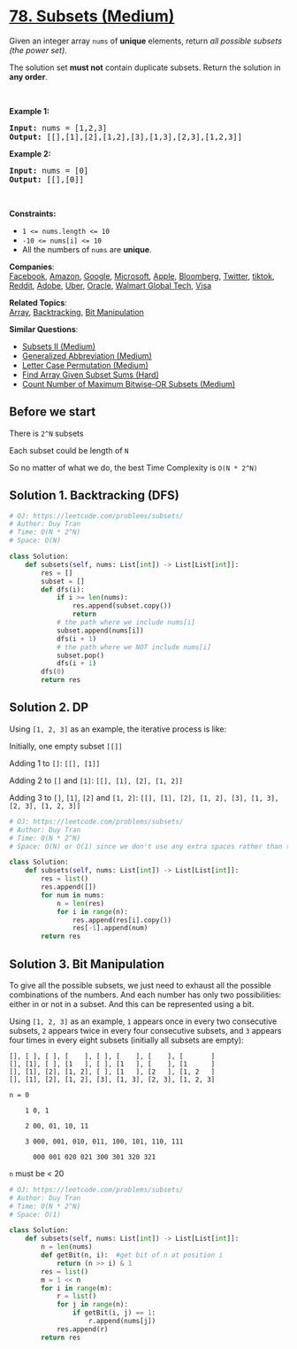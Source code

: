 # [78. Subsets (Medium)](https://leetcode.com/problems/subsets/)

<p>Given an integer array <code>nums</code> of <strong>unique</strong> elements, return <em>all possible subsets (the power set)</em>.</p>

<p>The solution set <strong>must not</strong> contain duplicate subsets. Return the solution in <strong>any order</strong>.</p>

<p>&nbsp;</p>
<p><strong>Example 1:</strong></p>

<pre><strong>Input:</strong> nums = [1,2,3]
<strong>Output:</strong> [[],[1],[2],[1,2],[3],[1,3],[2,3],[1,2,3]]
</pre>

<p><strong>Example 2:</strong></p>

<pre><strong>Input:</strong> nums = [0]
<strong>Output:</strong> [[],[0]]
</pre>

<p>&nbsp;</p>
<p><strong>Constraints:</strong></p>

<ul>
	<li><code>1 &lt;= nums.length &lt;= 10</code></li>
	<li><code>-10 &lt;= nums[i] &lt;= 10</code></li>
	<li>All the numbers of&nbsp;<code>nums</code> are <strong>unique</strong>.</li>
</ul>

**Companies**:  
[Facebook](https://leetcode.com/company/facebook), [Amazon](https://leetcode.com/company/amazon), [Google](https://leetcode.com/company/google), [Microsoft](https://leetcode.com/company/microsoft), [Apple](https://leetcode.com/company/apple), [Bloomberg](https://leetcode.com/company/bloomberg), [Twitter](https://leetcode.com/company/twitter), [tiktok](https://leetcode.com/company/tiktok), [Reddit](https://leetcode.com/company/reddit), [Adobe](https://leetcode.com/company/adobe), [Uber](https://leetcode.com/company/uber), [Oracle](https://leetcode.com/company/oracle), [Walmart Global Tech](https://leetcode.com/company/walmart-labs), [Visa](https://leetcode.com/company/visa)

**Related Topics**:  
[Array](https://leetcode.com/tag/array/), [Backtracking](https://leetcode.com/tag/backtracking/), [Bit Manipulation](https://leetcode.com/tag/bit-manipulation/)

**Similar Questions**:

- [Subsets II (Medium)](https://leetcode.com/problems/subsets-ii/)
- [Generalized Abbreviation (Medium)](https://leetcode.com/problems/generalized-abbreviation/)
- [Letter Case Permutation (Medium)](https://leetcode.com/problems/letter-case-permutation/)
- [Find Array Given Subset Sums (Hard)](https://leetcode.com/problems/find-array-given-subset-sums/)
- [Count Number of Maximum Bitwise-OR Subsets (Medium)](https://leetcode.com/problems/count-number-of-maximum-bitwise-or-subsets/)

## Before we start

There is `2^N` subsets

Each subset could be length of `N`

So no matter of what we do, the best Time Complexity is `O(N * 2^N)`

## Solution 1. Backtracking (DFS)

```py
# OJ: https://leetcode.com/problems/subsets/
# Author: Duy Tran
# Time: O(N * 2^N)
# Space: O(N)

class Solution:
    def subsets(self, nums: List[int]) -> List[List[int]]:
        res = []
        subset = []
        def dfs(i):
            if i >= len(nums):
                res.append(subset.copy())
                return
            # the path where we include nums[i]
            subset.append(nums[i])
            dfs(i + 1)
            # the path where we NOT include nums[i]
            subset.pop()
            dfs(i + 1)
        dfs(0)
        return res

```

## Solution 2. DP

Using `[1, 2, 3]` as an example, the iterative process is like:

Initially, one empty subset `[[]]`

Adding 1 to `[]`: `[[], [1]]`

Adding 2 to `[]` and `[1]`: `[[], [1], [2], [1, 2]]`

Adding 3 to `[]`, `[1]`, `[2]` and `[1, 2]`: `[[], [1], [2], [1, 2], [3], [1, 3], [2, 3], [1, 2, 3]]`

```py
# OJ: https://leetcode.com/problems/subsets/
# Author: Duy Tran
# Time: O(N * 2^N)
# Space: O(N) or O(1) since we don't use any extra spaces rather than the result

class Solution:
    def subsets(self, nums: List[int]) -> List[List[int]]:
        res = list()
        res.append([])
        for num in nums:
            n = len(res)
            for i in range(n):
                res.append(res[i].copy())
                res[-1].append(num)
        return res
```

## Solution 3. Bit Manipulation

To give all the possible subsets, we just need to exhaust all the possible combinations of the numbers. And each number has only two possibilities: either in or not in a subset. And this can be represented using a bit.

Using `[1, 2, 3]` as an example, `1` appears once in every two consecutive subsets, `2` appears twice in every four consecutive subsets, and `3` appears four times in every eight subsets (initially all subsets are empty):

```
[], [ ], [ ], [    ], [ ], [    ], [    ], [       ]
[], [1], [ ], [1   ], [ ], [1   ], [    ], [1      ]
[], [1], [2], [1, 2], [ ], [1   ], [2   ], [1, 2   ]
[], [1], [2], [1, 2], [3], [1, 3], [2, 3], [1, 2, 3]
```

```
n = 0

    1 0, 1

    2 00, 01, 10, 11

    3 000, 001, 010, 011, 100, 101, 110, 111

      000 001 020 021 300 301 320 321
```

`n` must be < 20

```py
# OJ: https://leetcode.com/problems/subsets/
# Author: Duy Tran
# Time: O(N * 2^N)
# Space: O(1)

class Solution:
    def subsets(self, nums: List[int]) -> List[List[int]]:
        n = len(nums)
        def getBit(n, i):  #get bit of n at position i
            return (n >> i) & 1
        res = list()
        m = 1 << n
        for i in range(m):
            r = list()
            for j in range(n):
                if getBit(i, j) == 1:
                    r.append(nums[j])
            res.append(r)
        return res
```
